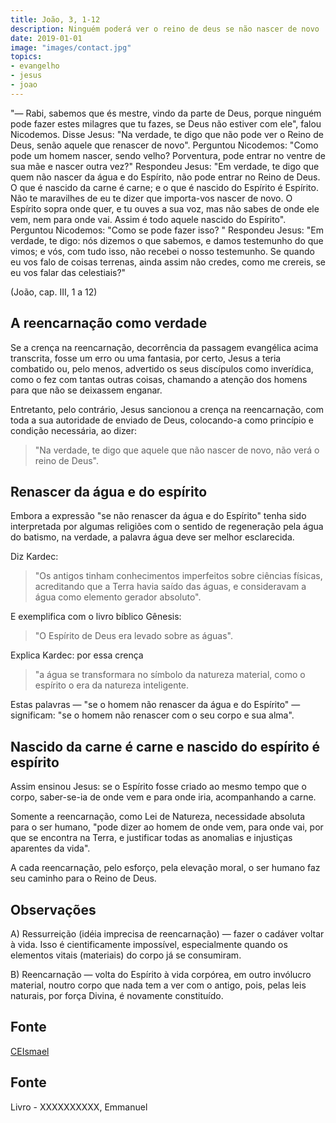 ```yaml
---
title: João, 3, 1-12
description: Ninguém poderá ver o reino de deus se não nascer de novo
date: 2019-01-01
image: "images/contact.jpg"
topics:
- evangelho
- jesus
- joao
---
```


"— Rabi, sabemos que és mestre, vindo da parte de Deus, porque ninguém pode
fazer estes milagres que tu fazes, se Deus não estiver com ele", falou
Nicodemos. Disse Jesus: "Na verdade, te digo que não pode ver o Reino de Deus,
senão aquele que renascer de novo". Perguntou Nicodemos: "Como pode um homem
nascer, sendo velho? Porventura, pode entrar no ventre de sua mãe e nascer outra
vez?" Respondeu Jesus: "Em verdade, te digo que quem não nascer da água e do
Espírito, não pode entrar no Reino de Deus. O que é nascido da carne é carne; e
o que é nascido do Espírito é Espírito. Não te maravilhes de eu te dizer que
importa-vos nascer de novo. O Espírito sopra onde quer, e tu ouves a sua voz,
mas não sabes de onde ele vem, nem para onde vai. Assim é todo aquele nascido do
Espírito". Perguntou Nicodemos: "Como se pode fazer isso? " Respondeu Jesus: "Em
verdade, te digo: nós dizemos o que sabemos, e damos testemunho do que vimos; e
vós, com tudo isso, não recebei o nosso testemunho. Se quando eu vos falo de
coisas terrenas, ainda assim não credes, como me crereis, se eu vos falar das
celestiais?"

(João, cap. III, 1 a 12)

## A reencarnação como verdade
Se a crença na reencarnação, decorrência da passagem evangélica acima
transcrita, fosse um erro ou uma fantasia, por certo, Jesus a teria combatido
ou, pelo menos, advertido os seus discípulos como inverídica, como o fez com
tantas outras coisas, chamando a atenção dos homens para que não se deixassem
enganar. 

Entretanto, pelo contrário, Jesus sancionou a crença na reencarnação, com toda a
sua autoridade de enviado de Deus, colocando-a como princípio e condição
necessária, ao dizer: 
> "Na verdade, te digo que aquele que não nascer de novo, não verá o reino de Deus".

## Renascer da água e do espírito
Embora a expressão "se não renascer da água e do Espírito" tenha sido
interpretada por algumas religiões com o sentido de regeneração pela água do
batismo, na verdade, a palavra água deve ser melhor esclarecida. 

Diz Kardec:
> "Os antigos tinham conhecimentos imperfeitos sobre ciências físicas,
acreditando que a Terra havia saído das águas, e consideravam a água como
elemento gerador absoluto". 

E exemplifica com o livro bíblico Gênesis: 
> "O Espírito de Deus era levado sobre as águas". 

Explica Kardec: por essa crença 
> "a água se transformara no símbolo da natureza material, como o espírito o era
> da natureza inteligente.  

Estas palavras — "se o homem não renascer da água e do Espírito" — significam:
"se o homem não renascer com o seu corpo e sua alma".

## Nascido da carne é carne e nascido do espírito é espírito
Assim ensinou Jesus: se o Espírito fosse criado ao mesmo tempo que o corpo,
saber-se-ia de onde vem e para onde iria, acompanhando a carne. 

Somente a reencarnação, como Lei de Natureza, necessidade absoluta para o ser
humano, "pode dizer ao homem de onde vem, para onde vai, por que se encontra na
Terra, e justificar todas as anomalias e injustiças aparentes da vida". 

A cada reencarnação, pelo esforço, pela elevação moral, o ser humano faz seu
caminho para o Reino de Deus.

## Observações
A) Ressurreição (idéia imprecisa de reencarnação) — fazer o cadáver voltar à
vida. Isso é cientificamente impossível, especialmente quando os elementos
vitais (materiais) do corpo já se consumiram. 

B) Reencarnação — volta do Espírito à vida corpórea, em outro invólucro
material, noutro corpo que nada tem a ver com o antigo, pois, pelas leis
naturais, por força Divina, é novamente constituído.

## Fonte
[CEIsmael](https://www.ceismael.com.br/download/apostila/apost1.htm#CONSOLADOR%20PROMETIDO)
## Fonte
Livro - XXXXXXXXXX, Emmanuel
